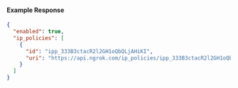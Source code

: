 <!-- Code generated for API Clients. DO NOT EDIT. -->

#### Example Response

```json
{
  "enabled": true,
  "ip_policies": [
    {
      "id": "ipp_333B3ctacR2l2GH1oQbQLjAHiKI",
      "uri": "https://api.ngrok.com/ip_policies/ipp_333B3ctacR2l2GH1oQbQLjAHiKI"
    }
  ]
}
```
